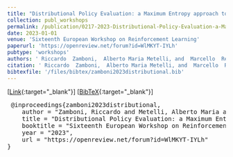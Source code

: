 ```yaml
---
title: "Distributional Policy Evaluation: a Maximum Entropy approach to Representation Learning"
collection: publ_workshops
permalink: /publication/0217-2023-Distributional-Policy-Evaluation-a-Maximum-Entropy-approach-to-Representation-Learning
date: 2023-01-01
venue: 'Sixteenth European Workshop on Reinforcement Learning'
paperurl: 'https://openreview.net/forum?id=WlMKYT-IYLh'
pubtype: 'workshops'
authors: ' Riccardo  Zamboni,  Alberto Maria Metelli, and  Marcello  Restelli'
citation: ' Riccardo  Zamboni,  Alberto Maria Metelli, and  Marcello  Restelli&quot;Distributional Policy Evaluation: a Maximum Entropy approach to Representation Learning.&quot; Sixteenth European Workshop on Reinforcement Learning, 2023'
bibtexfile: '/files/bibtex/zamboni2023distributional.bib'
---
```

 [[Link](https://openreview.net/forum?id=WlMKYT-IYLh){:target="_blank"}] [[BibTeX](/files/bibtex/zamboni2023distributional.bib){:target="_blank"}] 
<pre> @inproceedings{zamboni2023distributional,
    author = "Zamboni, Riccardo and Metelli, Alberto Maria and Restelli, Marcello",
    title = "Distributional Policy Evaluation: a Maximum Entropy approach to Representation Learning",
    booktitle = "Sixteenth European Workshop on Reinforcement Learning",
    year = "2023",
    url = "https://openreview.net/forum?id=WlMKYT-IYLh"
} </pre>
